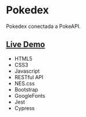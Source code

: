 # Pokedex
Pokedex conectada a PokeAPI.

## [Live Demo](https://pvmelli.github.io/Pokedex/)
 
* HTML5
* CSS3
* Javascript
* RESTful API
* NES.css
* Bootstrap
* GoogleFonts
* Jest
* Cypress
